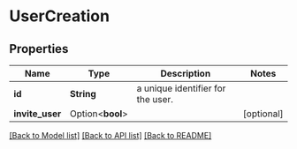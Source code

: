 # UserCreation

## Properties

Name | Type | Description | Notes
------------ | ------------- | ------------- | -------------
**id** | **String** | a unique identifier for the user. | 
**invite_user** | Option<**bool**> |  | [optional]

[[Back to Model list]](../README.md#documentation-for-models) [[Back to API list]](../README.md#documentation-for-api-endpoints) [[Back to README]](../README.md)


